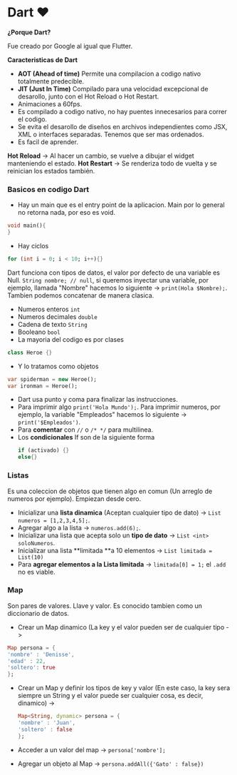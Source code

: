 # Dart ❤️ 

**¿Porque Dart?**

Fue creado por Google al igual que Flutter.

**Caracteristicas de Dart**

* **AOT (Ahead of time)** Permite una compilacion a codigo nativo totalmente predecible.
* **JIT (Just In Time)** Compilado para una velocidad excepcional de desarollo, junto con el Hot Reload o Hot Restart.
* Animaciones a 60fps.
* Es compilado a codigo nativo, no hay puentes innecesarios para correr el codigo.
* Se evita el desarollo de diseños en archivos independientes como JSX, XML o interfaces separadas. Tenemos que ser mas ordenados.
* Es facil de aprender.

**Hot Reload** -> Al hacer un cambio, se vuelve a dibujar el widget manteniendo el estado.
**Hot Restart** -> Se renderiza todo de vuelta y se reinician los estados también.

### Basicos en codigo Dart

* Hay un main que es el entry point de la aplicacion. Main por lo general no retorna nada, por eso es void.

```dart
void main(){
}
```

* Hay ciclos

```dart
for (int i = 0; i < 10; i++){}
```

Dart funciona con tipos de datos, el valor por defecto de una variable es Null. `String nombre; // null`, si queremos inyectar una variable, por ejemplo, llamada "Nombre" hacemos lo siguiente -> `print(Hola $Nombre);`. Tambien podemos concatenar de manera clasica.

* Numeros enteros `int`
* Numeros decimales `double`
* Cadena de texto `String`
* Booleano `bool`
* La mayoria del codigo es por clases

```dart
class Heroe {}
```

* Y lo tratamos como objetos

```dart
var spiderman = new Heroe();
var ironman = Heroe();
```

* Dart usa punto y coma para finalizar las instrucciones.
* Para imprimir algo `print('Hola Mundo');`. Para imprimir numeros, por ejemplo, la variable "Empleados" hacemos lo siguiente -> `print('$Empleados')`.
* Para **comentar** con `//` o  `/* */` para multilinea.
* Los **condicionales** If son de la siguiente forma
  ```dart
  if (activado) {}
  else{}
  ```

### Listas

Es una coleccion de objetos que tienen algo en comun (Un arreglo de numeros por ejemplo). Empiezan desde cero.

* Inicializar una **lista dinamica** (Aceptan cualquier tipo de dato) -> `List numeros = [1,2,3,4,5];`.
* Agregar algo a la lista -> `numeros.add(6);`.
* Inicializar una lista que acepta solo un **tipo de dato** -> `List <int> soloNumeros`.
* Inicializar una lista **limitada **a 10 elementos -> `List limitada = List(10)`
* Para **agregar elementos a la Lista limitada** -> `limitada[0] = 1;` el `.add` no es viable.

### Map

Son pares de valores. Llave y valor. Es conocido tambien como un diccionario de datos. 

* Crear un Map dinamico (La key y el valor pueden ser de cualquier tipo ->

```dart
Map persona = {
'nombre' : 'Denisse',
'edad' : 22,
'soltero': true
};
```

* Crear un Map y definir los tipos de key y valor (En este caso, la key sera siempre un String y el valor puede ser cualquier cosa, es decir, dinamico) ->
  
  ```dart
  Map<String, dynamic> persona = {
  'nombre' : 'Juan',
  'soltero' : false
  };
  ```
* Acceder a un valor del map -> `persona['nombre'];`
* Agregar un objeto al Map -> `persona.addAll({'Gato' : false})`



